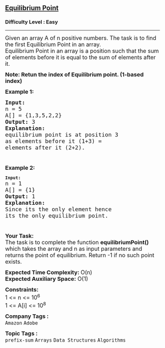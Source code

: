 <h2><a href="https://practice.geeksforgeeks.org/problems/equilibrium-point-1587115620/1?utm_source=youtube&utm_medium=courseteam_practice_desc&utm_campaign=gfg_sde_sheet">Equilibrium Point</a></h2><h3>Difficulty Level : Easy</h3><hr><div class="problems_problem_content__Xm_eO"><p><span style="font-size:18px">Given an array A of n&nbsp;positive numbers. The task is to find the first Equilibrium Point in an array.&nbsp;<br>
Equilibrium Point in an array is a position such that the sum of elements before it is equal to the sum of elements after it.</span></p>

<p><strong><span style="font-size:18px">Note: Retun the index of Equilibrium point. (1-based index)</span></strong></p>

<p><span style="font-size:18px"><strong>Example 1:</strong></span></p>

<pre><span style="font-size:18px"><strong>Input: 
</strong>n = 5 
A[] = {1,3,5,2,2} 
<strong>Output: </strong>3<strong> 
Explanation: </strong> 
equilibrium point is at position 3 
as elements before it (1+3) = 
elements after it (2+2).<strong> </strong></span>
</pre>

<p>&nbsp;</p>

<p><span style="font-size:18px"><strong>Example 2:</strong></span></p>

<pre><strong>Input:
</strong><span style="font-size:18px">n = 1
A[] = {1}
<strong>Output: </strong>1<strong>
Explanation:
</strong>Since its the only element hence
its the only equilibrium point.</span></pre>

<p>&nbsp;</p>

<p><span style="font-size:18px"><strong>Your&nbsp;Task:</strong><br>
The task is to complete the function <strong>equilibriumPoint()</strong> which takes the array and n&nbsp;as input parameters and returns the point of equilibrium. Return -1 if no such point exists. </span></p>

<p><span style="font-size:18px"><strong>Expected Time Complexity: </strong>O(n)<br>
<strong>Expected Auxiliary Space:</strong> O(1)</span></p>

<p><span style="font-size:18px"><strong>Constraints:</strong><br>
1 &lt;= n&nbsp;&lt;= 10<sup>6</sup><br>
1 &lt;= A[i]&nbsp;&lt;= 10<sup>8</sup></span></p>
</div><p><span style=font-size:18px><strong>Company Tags : </strong><br><code>Amazon</code>&nbsp;<code>Adobe</code>&nbsp;<br><p><span style=font-size:18px><strong>Topic Tags : </strong><br><code>prefix-sum</code>&nbsp;<code>Arrays</code>&nbsp;<code>Data Structures</code>&nbsp;<code>Algorithms</code>&nbsp;